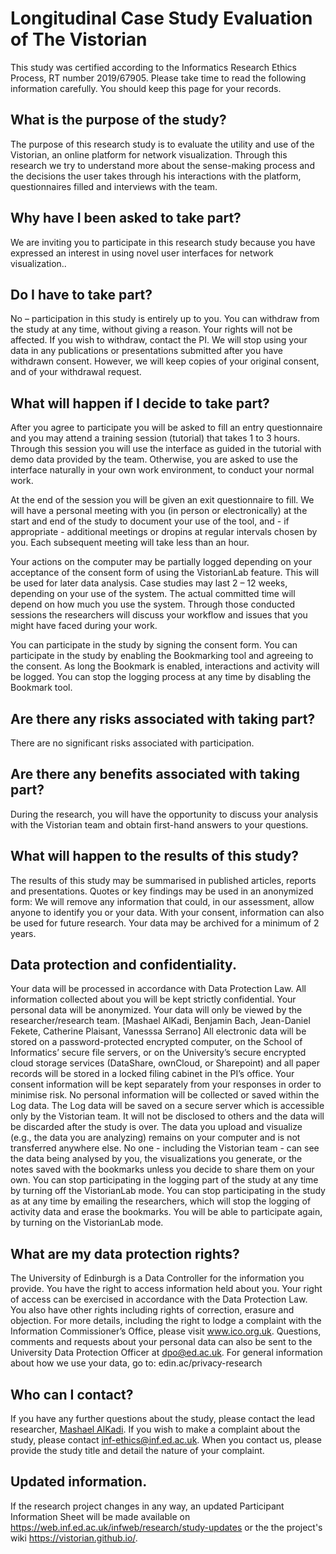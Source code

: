 # Longitudinal Case Study Evaluation of  The Vistorian

This study was certified according to the Informatics Research Ethics Process, RT number 2019/67905. Please take time to read the following information carefully. You should keep this page for your records. 


## What is the purpose of the study?
The purpose of this research study is to evaluate the utility and use of the Vistorian, an online platform for network visualization. Through this research we try to understand more about the sense-making process and the  decisions the user takes through his interactions with the platform, questionnaires filled and interviews with the team.

## Why have I been asked to take part?
We are inviting you to participate in this research study because you have expressed an interest in using novel user interfaces for network visualization..

## Do I have to take part?
No – participation in this study is entirely up to you. You can withdraw from the study at any time, without giving a reason. Your rights will not be affected. If you wish to withdraw, contact the PI. We will stop using your data in any publications or presentations submitted after you have withdrawn consent. However, we will keep copies of your original consent, and of your withdrawal request.

## What will happen if I decide to take part? 
After you agree to participate you will be asked to fill an entry questionnaire and you may attend a training session (tutorial) that takes 1 to 3 hours. Through this session you will use the interface as guided in the tutorial with demo data provided by the team. Otherwise, you are asked to use the interface naturally in your own work environment, to conduct your normal work.  

At the end of the session you will be given an exit questionnaire to fill. We will have a personal meeting with you (in person or electronically) at the start and end of the study to document your use of the tool, and - if appropriate - additional meetings or dropins at regular intervals chosen by you. Each subsequent meeting will take less than an hour.   

Your actions on the computer may be partially logged depending on your acceptance of the consent form of using the VistorianLab feature. This will be used for later data analysis.  Case studies may last 2 – 12 weeks, depending on your use of the system. The actual committed time will depend on how much you use the system. Through those conducted sessions the researchers will discuss your workflow and issues that you might have faced during your work.

You can participate in the study by signing the consent form.
You can participate in the study by enabling the Bookmarking tool and agreeing to the consent. As long the Bookmark is enabled, interactions and activity will be logged. You can stop the logging process at any time by disabling the Bookmark tool.

## Are there any risks associated with taking part?
There are no significant risks associated with participation. 

## Are there any benefits associated with taking part?
During the research, you will have the opportunity to discuss your analysis with the Vistorian team and obtain first-hand answers to your questions.

## What will happen to the results of this study? 
The results of this study may be summarised in published articles, reports and presentations. Quotes or key findings may be used in an anonymized form: We will remove any information that could, in our assessment, allow anyone to identify you or your data. With your consent, information can also be used for future research. Your data may be archived for a minimum of 2 years. 

## Data protection and confidentiality.
Your data will be processed in accordance with Data Protection Law.  All information collected about you will be kept strictly confidential. Your personal data will be anonymized. Your data will only be viewed by the researcher/research team.  [Mashael AlKadi, Benjamin Bach, Jean-Daniel Fekete, Catherine Plaisant, Vanesssa Serrano] 
All electronic data will be stored on a password-protected encrypted computer, on the School of Informatics’ secure file servers, or on the University’s secure encrypted cloud storage services (DataShare, ownCloud, or Sharepoint) and all paper records will be stored in a locked filing cabinet in the PI’s office. Your consent information will be kept separately from your responses in order to minimise risk. 
No personal information will be collected or saved within the Log data. The Log data will be saved on a secure server which is accessible only by the Vistorian team. It will not be disclosed to others and the data will be discarded after the study is over. The data you upload and visualize (e.g., the data you are analyzing) remains on your computer and is not transferred anywhere else.  No one - including the Vistorian team - can see the data being analysed by you, the visualizations you generate, or the notes saved with the bookmarks unless you decide to share them on your own.   You can stop participating in the logging part of the study at any time by turning off the VistorianLab mode. 
You can stop participating in the study as at any time by emailing the researchers, which will stop the logging of activity data and erase the bookmarks. You will be able to participate again, by turning on the VistorianLab mode.

## What are my data protection rights?
The University of Edinburgh is a Data Controller for the information you provide. You have the right to access information held about you. Your right of access can be exercised in accordance with the Data Protection Law. You also have other rights including rights of correction, erasure and objection. For more details, including the right to lodge a complaint with the Information Commissioner’s Office, please visit www.ico.org.uk. Questions, comments and requests about your personal data can also be sent to the University Data Protection Officer at dpo@ed.ac.uk. 
For general information about how we use your data, go to: edin.ac/privacy-research

## Who can I contact?
If you have any further questions about the study, please contact the lead researcher, [Mashael AlKadi](mailto:m.alkadi@sms.ed.ac.uk). 
If you wish to make a complaint about the study, please contact 
inf-ethics@inf.ed.ac.uk. When you contact us, please provide the study title and detail the nature of your complaint.

## Updated information.
If the research project changes in any way, an updated Participant Information Sheet will be made available on https://web.inf.ed.ac.uk/infweb/research/study-updates or the the project's wiki https://vistorian.github.io/. 
